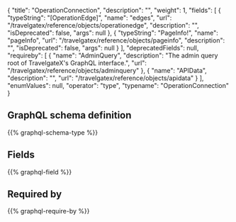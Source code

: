 {
  "title": "OperationConnection",
  "description": "",
  "weight": 1,
  "fields": [
    {
      "typeString": "[OperationEdge]",
      "name": "edges",
      "url": "/travelgatex/reference/objects/operationedge",
      "description": "",
      "isDeprecated": false,
      "args": null
    },
    {
      "typeString": "PageInfo!",
      "name": "pageInfo",
      "url": "/travelgatex/reference/objects/pageinfo",
      "description": "",
      "isDeprecated": false,
      "args": null
    }
  ],
  "deprecatedFields": null,
  "requireby": [
    {
      "name": "AdminQuery",
      "description": "The admin query root of TravelgateX's GraphQL interface.",
      "url": "/travelgatex/reference/objects/adminquery"
    },
    {
      "name": "APIData",
      "description": "",
      "url": "/travelgatex/reference/objects/apidata"
    }
  ],
  "enumValues": null,
  "operator": "type",
  "typename": "OperationConnection"
}
## GraphQL schema definition

{{% graphql-schema-type %}}

## Fields

{{% graphql-field %}}

## Required by

{{% graphql-require-by %}}
